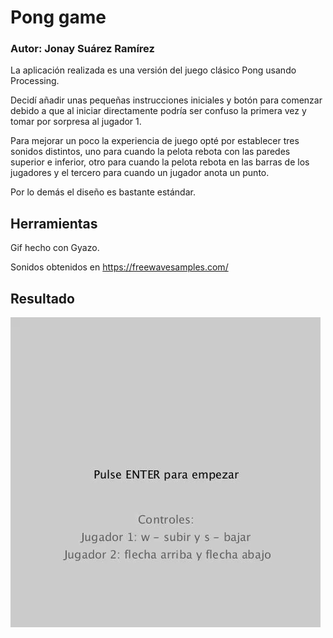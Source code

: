 # Pong game

### Autor: Jonay Suárez Ramírez

La aplicación realizada es una versión del juego clásico Pong usando Processing.

Decidí añadir unas pequeñas instrucciones iniciales y botón para comenzar debido a que al iniciar directamente podría ser confuso la primera vez y tomar por sorpresa al jugador 1.

Para mejorar un poco la experiencia de juego opté por establecer tres sonidos distintos, uno para cuando la pelota rebota con las paredes superior e inferior, otro para cuando la pelota rebota en las barras de los jugadores y el tercero para cuando un jugador anota un punto.

Por lo demás el diseño es bastante estándar.

## Herramientas

Gif hecho con Gyazo.

Sonidos obtenidos en https://freewavesamples.com/


## Resultado

![Gif del uso de la aplicación](pong.gif)